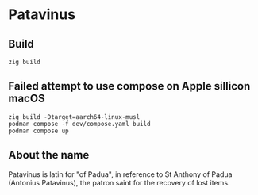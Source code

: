 # Patavinus

## Build

```shell
zig build
```

## Failed attempt to use compose on Apple sillicon macOS

```shell
zig build -Dtarget=aarch64-linux-musl
podman compose -f dev/compose.yaml build
podman compose up
```

## About the name

Patavinus is latin for "of Padua", in reference to St Anthony of Padua (Antonius Patavinus), the patron saint for the recovery of lost items.
